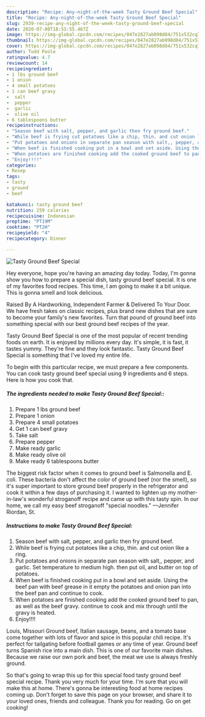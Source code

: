 ```yaml
---
description: "Recipe: Any-night-of-the-week Tasty Ground Beef Special"
title: "Recipe: Any-night-of-the-week Tasty Ground Beef Special"
slug: 2939-recipe-any-night-of-the-week-tasty-ground-beef-special
date: 2020-07-08T18:53:55.467Z
image: https://img-global.cpcdn.com/recipes/047e2827ab098d84/751x532cq70/tasty-ground-beef-special-recipe-main-photo.jpg
thumbnail: https://img-global.cpcdn.com/recipes/047e2827ab098d84/751x532cq70/tasty-ground-beef-special-recipe-main-photo.jpg
cover: https://img-global.cpcdn.com/recipes/047e2827ab098d84/751x532cq70/tasty-ground-beef-special-recipe-main-photo.jpg
author: Todd Poole
ratingvalue: 4.7
reviewcount: 14
recipeingredient:
- 1 lbs ground beef
- 1 onion
- 4 small potatoes
- 1 can beef gravy
-  salt
-  pepper
-  garlic
-  olive oil
- 6 tablespoons butter
recipeinstructions:
- "Season beef with salt, pepper, and garlic then fry ground beef."
- "While beef is frying cut potatoes like a chip, thin. and cut onion like a ring."
- "Put potatoes and onions in separate pan season with salt,, pepper, and garlic. Set temperature to medium high. then put oil, and butter on top of potatoes."
- "When beef is finished cooking put in a bowl and set aside. Using the beef pan with beef grease in it empty the potatoes and onion pan into the beef pan and continue to cook."
- "When potatoes are finished cooking add the cooked ground beef to pan, as well as the beef gravy. continue to cook and mix through until the gravy is heated."
- "Enjoy!!!!"
categories:
- Resep
tags:
- tasty
- ground
- beef

katakunci: tasty ground beef
nutrition: 259 calories
recipecuisine: Indonesian
preptime: "PT19M"
cooktime: "PT2H"
recipeyield: "4"
recipecategory: Dinner

---
```



![Tasty Ground Beef Special](https://img-global.cpcdn.com/recipes/047e2827ab098d84/751x532cq70/tasty-ground-beef-special-recipe-main-photo.jpg)

Hey everyone, hope you're having an amazing day today. Today, I'm gonna show you how to prepare a special dish, tasty ground beef special. It is one of my favorites food recipes. This time, I am going to make it a bit unique. This is gonna smell and look delicious.

Raised By A Hardworking, Independent Farmer &amp; Delivered To Your Door. We have fresh takes on classic recipes, plus brand new dishes that are sure to become your family&#39;s new favorites. Turn that pound of ground beef into something special with our best ground beef recipes of the year.

Tasty Ground Beef Special is one of the most popular of recent trending foods on earth. It is enjoyed by millions every day. It's simple, it is fast, it tastes yummy. They're fine and they look fantastic. Tasty Ground Beef Special is something that I've loved my entire life.


To begin with this particular recipe, we must prepare a few components. You can cook tasty ground beef special using 9 ingredients and 6 steps. Here is how you cook that.

##### The ingredients needed to make Tasty Ground Beef Special::

1. Prepare 1 lbs ground beef
1. Prepare 1 onion
1. Prepare 4 small potatoes
1. Get 1 can beef gravy
1. Take  salt
1. Prepare  pepper
1. Make ready  garlic
1. Make ready  olive oil
1. Make ready 6 tablespoons butter


The biggest risk factor when it comes to ground beef is Salmonella and E. coli. These bacteria don&#39;t affect the color of ground beef (nor the smell), so it&#39;s super important to store ground beef properly in the refrigerator and cook it within a few days of purchasing it. I wanted to lighten up my mother-in-law&#39;s wonderful stroganoff recipe and came up with this tasty spin. In our home, we call my easy beef stroganoff &#34;special noodles.&#34; —Jennifer Riordan, St. 

##### Instructions to make Tasty Ground Beef Special:

1. Season beef with salt, pepper, and garlic then fry ground beef.
1. While beef is frying cut potatoes like a chip, thin. and cut onion like a ring.
1. Put potatoes and onions in separate pan season with salt,, pepper, and garlic. Set temperature to medium high. then put oil, and butter on top of potatoes.
1. When beef is finished cooking put in a bowl and set aside. Using the beef pan with beef grease in it empty the potatoes and onion pan into the beef pan and continue to cook.
1. When potatoes are finished cooking add the cooked ground beef to pan, as well as the beef gravy. continue to cook and mix through until the gravy is heated.
1. Enjoy!!!!


Louis, Missouri Ground beef, Italian sausage, beans, and a tomato base come together with lots of flavor and spice in this popular chili recipe. It&#39;s perfect for tailgating before football games or any time of year. Ground beef turns Spanish rice into a main dish. This is one of our favorite main dishes. Because we raise our own pork and beef, the meat we use is always freshly ground. 

So that's going to wrap this up for this special food tasty ground beef special recipe. Thank you very much for your time. I'm sure that you will make this at home. There's gonna be interesting food at home recipes coming up. Don't forget to save this page on your browser, and share it to your loved ones, friends and colleague. Thank you for reading. Go on get cooking!
